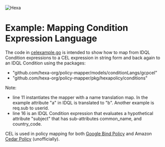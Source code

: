 ![Hexa](https://hexaorchestration.org/wp-content/themes/hexa/img/logo.svg)

# Example: Mapping Condition Expression Language

The code in [celexample.go](celexample.go) is intended to show how to map from IDQL Condition expressions to a CEL expression in string
form and back again to an IDQL Condition using the packages:
- "github.com/hexa-org/policy-mapper/models/conditionLangs/gcpcel"
- "github.com/hexa-org/policy-mapper/pkg/hexapolicy/conditions"

Note:  
- line 11 instantiates the mapper with a name translation map. In the example attribute "a" in IDQL is translated to "b".  Another example is req.sub to userid.
- line 16 is an IDQL Condition expression that evaluates a hypothetical attribute "subject" that has sub-attributes common_name, and country_code.

CEL is used in policy mapping for both [Google Bind Policy](../../providers/googlecloud/iapProvider/README.md) and Amazon [Cedar Policy](../../providers/aws/avpProvider/README.md) (unofficially).

